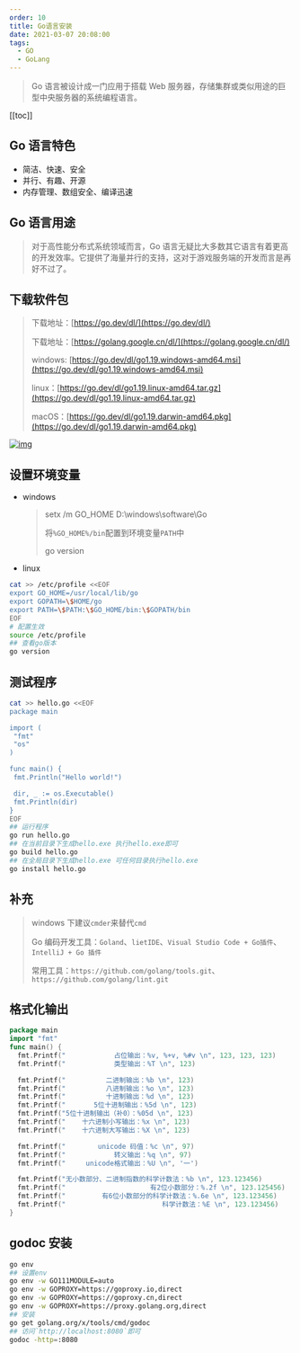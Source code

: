 ```yaml
---
order: 10
title: Go语言安装
date: 2021-03-07 20:08:00
tags: 
  - GO
  - GoLang
---
```


> Go 语言被设计成一门应用于搭载 Web 服务器，存储集群或类似用途的巨型中央服务器的系统编程语言。

<!-- more -->
[[toc]]

## Go 语言特色

- 简洁、快速、安全
- 并行、有趣、开源
- 内存管理、数组安全、编译迅速

## Go 语言用途

> 对于高性能分布式系统领域而言，Go 语言无疑比大多数其它语言有着更高的开发效率。它提供了海量并行的支持，这对于游戏服务端的开发而言是再好不过了。

## 下载软件包

> 下载地址：[https://go.dev/dl/](https://go.dev/dl/)
>
> 下载地址：[https://golang.google.cn/dl/](https://golang.google.cn/dl/)
>
> windows: [https://go.dev/dl/go1.19.windows-amd64.msi](https://go.dev/dl/go1.19.windows-amd64.msi)
>
> linux：[https://go.dev/dl/go1.19.linux-amd64.tar.gz](https://go.dev/dl/go1.19.linux-amd64.tar.gz)
>
> macOS：[https://go.dev/dl/go1.19.darwin-amd64.pkg](https://go.dev/dl/go1.19.darwin-amd64.pkg)

[![img](https://pkslow.oss-cn-shenzhen.aliyuncs.com/images/2020/08/go-setup.download-page.png)](https://pkslow.oss-cn-shenzhen.aliyuncs.com/images/2020/08/go-setup.download-page.png)

## 设置环境变量

- windows
  > setx /m GO_HOME D:\windows\software\Go
  >
  > 将`%GO_HOME%/bin`配置到环境变量`PATH`中
  >
  > go version
- linux

```bash
cat >> /etc/profile <<EOF
export GO_HOME=/usr/local/lib/go
export GOPATH=\$HOME/go
export PATH=\$PATH:\$GO_HOME/bin:\$GOPATH/bin
EOF
# 配置生效
source /etc/profile
## 查看go版本
go version
```

## 测试程序

```bash
cat >> hello.go <<EOF
package main

import (
 "fmt"
 "os"
)

func main() {
 fmt.Println("Hello world!")

 dir, _ := os.Executable()
 fmt.Println(dir)
}
EOF
## 运行程序
go run hello.go
## 在当前目录下生成hello.exe 执行hello.exe即可
go build hello.go
## 在全局目录下生成hello.exe 可任何目录执行hello.exe
go install hello.go
```

## 补充

> windows 下建议`cmder`来替代`cmd`
>
> Go 编码开发工具：`Goland`、`lietIDE`、`Visual Studio Code + Go插件`、`IntelliJ + Go 插件`
>
> 常用工具：`https://github.com/golang/tools.git`、`https://github.com/golang/lint.git`

## 格式化输出

```go
package main
import "fmt"
func main() {
  fmt.Printf("            占位输出：%v, %+v, %#v \n", 123, 123, 123)
  fmt.Printf("            类型输出：%T \n", 123)

  fmt.Printf("          二进制输出：%b \n", 123)
  fmt.Printf("          八进制输出：%o \n", 123)
  fmt.Printf("          十进制输出：%d \n", 123)
  fmt.Printf("       5位十进制输出：%5d \n", 123)
  fmt.Printf("5位十进制输出（补0）：%05d \n", 123)
  fmt.Printf("    十六进制小写输出：%x \n", 123)
  fmt.Printf("    十六进制大写输出：%X \n", 123)

  fmt.Printf("        unicode 码值：%c \n", 97)
  fmt.Printf("            转义输出：%q \n", 97)
  fmt.Printf("     unicode格式输出：%U \n", '一')

  fmt.Printf("无小数部分、二进制指数的科学计数法：%b \n", 123.123456)
  fmt.Printf("                     有2位小数部分：%.2f \n", 123.125456)
  fmt.Printf("         有6位小数部分的科学计数法：%.6e \n", 123.123456)
  fmt.Printf("                        科学计数法：%E \n", 123.123456)
}
```

## godoc 安装

```bash
go env
## 设置env
go env -w GO111MODULE=auto
go env -w GOPROXY=https://goproxy.io,direct
go env -w GOPROXY=https://goproxy.cn,direct
go env -w GOPROXY=https://proxy.golang.org,direct
## 安装
go get golang.org/x/tools/cmd/godoc
## 访问`http://localhost:8080`即可
godoc -http=:8080
```
